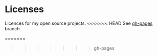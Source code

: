 Licenses
============

Licences for my open source projects.
<<<<<<< HEAD
See <a href="https://github.com/alebellu/licenses/tree/gh-pages">gh-pages</a> branch.

=======
>>>>>>> gh-pages

